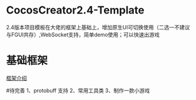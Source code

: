 # CocosCreator2.4-Template
2.4版本项目模板在大佬的框架上基础上，增加原生UI可切换使用（二选一不建议与FGUI共存）,WebSocket支持，简单demo使用；可以快速出游戏
# 基础框架 
[框架介绍](https://github.com/yanmingjie0223/CocosCreator)

#待完善
1、protobuff 支持
2、常用工具类
3、制作一款小游戏
